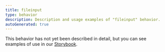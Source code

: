 ```yaml
---
title: fileinput
type: behavior
description: Description and usage examples of "fileinput" behavior.
autoGenerated: true
---
```


This behavior has not yet been described in detail, but you can see examples of use in our [Storybook](/storybook).